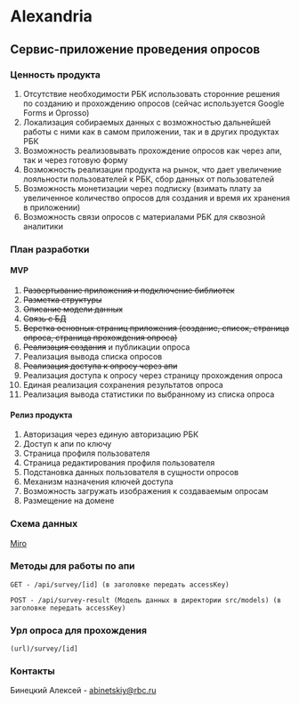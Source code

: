# Alexandria

## Сервис-приложение проведения опросов

### Ценность продукта
1. Отсутствие необходимости РБК использовать сторонние решения по созданию и прохождению опросов (сейчас используется Google Forms и Oprosso)
2. Локализация собираемых данных с возможностью дальнейшей работы с ними как в самом приложении, так и в других продуктах РБК
3. Возможность реализовывать прохождение опросов как через апи, так и через готовую форму
4. Возможность реализации продукта на рынок, что дает увеличение лояльности пользователей к РБК, сбор данных от пользователей
5. Возможность монетизации через подписку (взимать плату за увеличенное количество опросов для создания и время их хранения в приложении)
6. Возможность связи опросов с материалами РБК для сквозной аналитики

### План разработки
#### MVP
1. ~~Развертывание приложения и подключение библиотек~~
2. ~~Разметка структуры~~
3. ~~Описание модели данных~~
4. ~~Связь с БД~~
5. ~~Верстка основных страниц приложения (создание, список, страница опроса, страница прохождения опроса)~~
6. ~~Реализация создания~~ и публикации опроса
7. Реализация вывода списка опросов
8. ~~Реализация доступа к опросу через апи~~
9. Реализация доступа к опросу через страницу прохождения опроса
10. Единая реализация сохранения результатов опроса
11. Реализация вывода статистики по выбранному из списка опроса

#### Релиз продукта
1. Авторизация через единую авторизацию РБК
2. Доступ к апи по ключу
3. Страница профиля пользователя
4. Страница редактирования профиля пользователя
5. Подстановка данных пользователя в сущности опросов
6. Механизм назначения ключей доступа
7. Возможность загружать изображения к создаваемым опросам
8. Размещение на домене

### Схема данных

[Miro](https://miro.com/app/board/uXjVM56EpXI=/)

### Методы для работы по апи

```
GET - /api/survey/[id] (в заголовке передать accessKey)

POST - /api/survey-result (Модель данных в директории src/models) (в заголовке передать accessKey)

```

### Урл опроса для прохождения

```
(url)/survey/[id]
```

### Контакты

Бинецкий Алексей - [abinetskiy@rbc.ru](mailto:abinetskiy@rbc.ru)